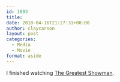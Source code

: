 ```yaml
---
id: 1893
title: 
date: 2018-04-16T21:27:31+00:00
author: claycarson
layout: post
categories: 
  - Media
  - Movie
format: aside
---
```

I finished watching [The Greatest Showman](https://imdb.com/title/tt1485796/?ref=m_nv_sr_1).